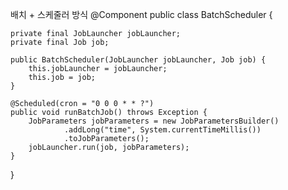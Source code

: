 배치 + 스케줄러 방식
@Component
public class BatchScheduler {

    private final JobLauncher jobLauncher;
    private final Job job;

    public BatchScheduler(JobLauncher jobLauncher, Job job) {
        this.jobLauncher = jobLauncher;
        this.job = job;
    }

    @Scheduled(cron = "0 0 0 * * ?")
    public void runBatchJob() throws Exception {
        JobParameters jobParameters = new JobParametersBuilder()
                .addLong("time", System.currentTimeMillis())
                .toJobParameters();
        jobLauncher.run(job, jobParameters);
    }
}

